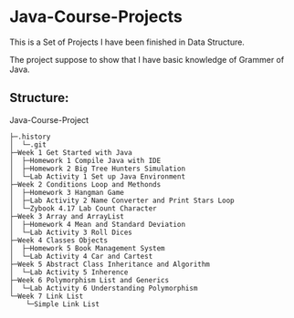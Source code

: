# Java-Course-Projects

This is a Set of Projects I have been finished in Data Structure.  

The project suppose to show that I have basic knowledge of Grammer of Java.

## Structure:
Java-Course-Project
```text
├─.history  
│  └─.git  
├─Week 1 Get Started with Java  
│  ├─Homework 1 Compile Java with IDE  
│  ├─Homework 2 Big Tree Hunters Simulation  
│  └─Lab Activity 1 Set up Java Environment  
├─Week 2 Conditions Loop and Methonds  
│  ├─Homework 3 Hangman Game  
│  ├─Lab Activity 2 Name Converter and Print Stars Loop  
│  └─Zybook 4.17 Lab Count Character  
├─Week 3 Array and ArrayList  
│  ├─Homework 4 Mean and Standard Deviation  
│  └─Lab Activity 3 Roll Dices  
├─Week 4 Classes Objects  
│  ├─Homework 5 Book Management System  
│  └─Lab Activity 4 Car and Cartest  
├─Week 5 Abstract Class Inheritance and Algorithm  
│  └─Lab Activity 5 Inherence  
├─Week 6 Polymorphism List and Generics  
│  └─Lab Activity 6 Understanding Polymorphism  
└─Week 7 Link List  
    └─Simple Link List  
```
